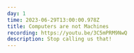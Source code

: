 ```yaml
---
day: 1
time: 2023-06-29T13:00:00.978Z
title: Computers are not Machines
recording: https://youtu.be/3C5mPRM9NwQ
description: Stop calling us that!
---
```

